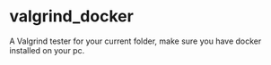 # valgrind_docker
A Valgrind tester for your current folder, make sure you have docker installed on your pc.
